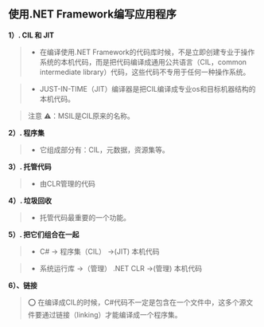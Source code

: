 ## 使用.NET Framework编写应用程序



**1）. CIL 和 JIT**

> * 在编译使用.NET Framework的代码库时候，不是立即创建专业于操作系统的本机代码，而是把代码编译成通用公共语言（CIL，common intermediate library）代码，这些代码不专用于任何一种操作系统。
     
> * JUST-IN-TIME（JIT）编译器是把CIL编译成专业os和目标机器结构的本机代码。
     
>注意 ⚠️：MSIL是CIL原来的名称。


**2）. 程序集**

>* 它组成部分有：CIL，元数据，资源集等。

**3）. 托管代码**

>* 由CLR管理的代码

**4）. 垃圾回收**

>* 托管代码最重要的一个功能。

**5）. 把它们组合在一起**

>* C# -> 程序集（CIL） ->(JIT) 本机代码

>* 系统运行库 ->（管理） .NET CLR ->(管理) 本机代码

**6）、链接**

> ⭕️ 在编译成CIL的时候，C#代码不一定是包含在一个文件中，这多个源文件要通过链接（linking）才能编译成一个程序集。
